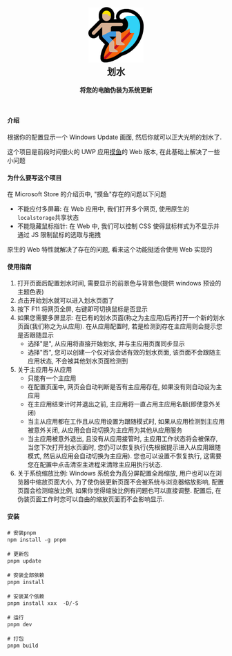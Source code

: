 <h2 align="center"><img src="./public/favicon.png" width="128" height="128"/><br/>划水</h2>
<p align="center"><strong>将您的电脑伪装为系统更新</strong></p>

<br/>

#### 介绍

根据你的配置显示一个 Windows Update 画面, 然后你就可以正大光明的划水了.

这个项目是前段时间很火的 UWP 应用[摸鱼](https://www.microsoft.com/zh-cn/p/%E6%91%B8%E9%B1%BC/9ndj3q12nrrm?activetab=pivot:overviewtab)的 Web 版本, 在此基础上解决了一些小问题

#### 为什么要写这个项目

在 Microsoft Store 的介绍页中, "摸鱼"存在的问题以下问题

- 不能应付多屏幕: 在 Web 应用中, 我们打开多个网页, 使用原生的`localstorage`共享状态
- 不能隐藏鼠标指针: 在 Web 中, 我们可以控制 CSS 使得鼠标样式为不显示并通过 JS 限制鼠标的选取与拖拽

原生的 Web 特性就解决了存在的问题, 看来这个功能挺适合使用 Web 实现的

#### 使用指南

1. 打开页面后配置划水时间, 需要显示的前景色与背景色(提供 windows 预设的主题色表)
2. 点击开始划水就可以进入划水页面了
3. 按下 F11 将网页全屏, 右键即可切换鼠标是否显示
4. 如果您需要多屏显示: 在已有的划水页面(称之为主应用)后再打开一个新的划水页面(我们称之为从应用). 在从应用配置时, 若是检测到存在主应用则会提示您是否跟随显示
   - 选择"是", 从应用将直接开始划水, 并与主应用页面同步显示
   - 选择"否", 您可以创建一个仅对该会话有效的划水页面, 该页面不会跟随主应用状态, 不会被其他划水页面检测到
5. 关于主应用与从应用
   - 只能有一个主应用
   - 在配置页面中, 网页会自动判断是否有主应用存在, 如果没有则自动设为主应用
   - 在主应用结束计时并退出之前, 主应用将一直占用主应用名额(即使意外关闭)
   - 当主从应用都在工作且从应用设置为跟随模式时, 如果从应用检测到主应用被意外关闭, 从应用会自动切换为主应用为其他从应用服务
   - 当主应用被意外退出, 且没有从应用接管时, 主应用工作状态将会被保存, 当您下次打开划水页面时, 您仍可以恢复执行(先根据提示进入从应用跟随模式, 然后从应用会自动切换为主应用). 您也可以设置不恢复执行, 这需要您在配置中点击清空主进程来清除主应用执行状态.
6. 关于系统缩放比例: Windows 系统会为高分屏配置全局缩放, 用户也可以在浏览器中缩放页面大小, 为了使伪装更新页面不会被系统与浏览器缩放影响, 配置页面会检测缩放比例, 如果你觉得缩放比例有问题也可以直接调整. 配置后, 在伪装页面工作时您可以自由的缩放页面而不会影响显示.

#### 安装

```shell
# 安装pnpm
npm install -g pnpm

# 更新包
pnpm update

# 安装全部依赖
pnpm install

# 安装某个依赖
pnpm install xxx  -D/-S

# 运行
pnpm dev

# 打包
pnpm build
```
